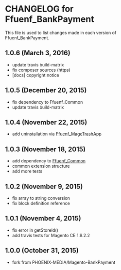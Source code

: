 # CHANGELOG for Ffuenf_BankPayment

This file is used to list changes made in each version of Ffuenf_BankPayment.

## 1.0.6 (March 3, 2016)

* update travis build-matrix
* fix composer sources (https)
* [docs] copyright notice

## 1.0.5 (December 20, 2015)

* fix dependency to Ffuenf_Common
* update travis build-matrix

## 1.0.4 (November 22, 2015)

* add uninstallation via [Ffuenf_MageTrashApp](https://github.com/ffuenf/Ffuenf_MageTrashApp)

## 1.0.3 (November 18, 2015)

* add dependency to [Ffuenf_Common](https://github.com/ffuenf/Ffuenf_Common)
* common extension structure
* add more tests

## 1.0.2 (November 9, 2015)

* fix array to string conversion
* fix block definition reference

## 1.0.1 (November 4, 2015)

* fix error in getStoreId()
* add travis tests for Magento CE 1.9.2.2

## 1.0.0 (October 31, 2015)

* fork from PHOENIX-MEDIA/Magento-BankPayment
